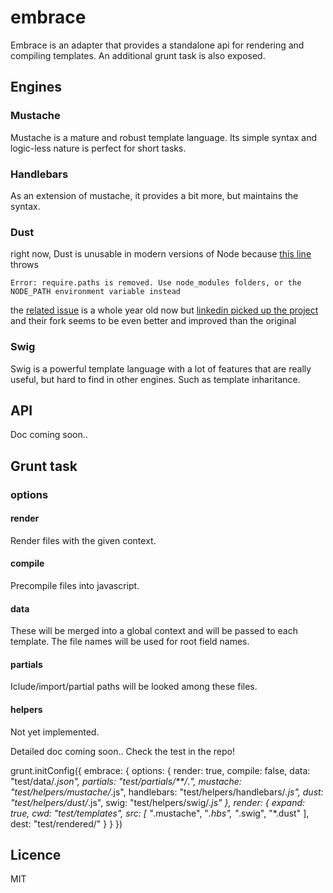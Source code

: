 embrace
=======


Embrace is an adapter that provides a standalone api for rendering and compiling templates.
An additional grunt task is also exposed.

## Engines

### Mustache

Mustache is a mature and robust template language.
Its simple syntax and logic-less nature is perfect for short tasks.

### Handlebars

As an extension of mustache, it provides a bit more, but maintains the syntax.

### Dust

right now, Dust is unusable in modern versions of Node
because [this line](https://github.com/akdubya/dustjs/blob/master/lib/server.js#L6)
throws
```
Error: require.paths is removed. Use node_modules folders, or the NODE_PATH environment variable instead
```
the [related issue](https://github.com/akdubya/dustjs/pull/62) is a whole year old now
but [linkedin picked up the project](https://github.com/linkedin/dustjs)
and their fork seems to be even better and improved than the original

### Swig

Swig is a powerful template language with a lot of features that are really useful,
but hard to find in other engines. Such as template inharitance.


## API

Doc coming soon..

## Grunt task

### options

#### render

Render files with the given context.

#### compile

Precompile files into javascript.

#### data

These will be merged into a global context and will be passed to each template.
The file names will be used for root field names.

#### partials

Iclude/import/partial paths will be looked among these files.

#### helpers

Not yet implemented.

Detailed doc coming soon..
Check the test in the repo!

  grunt.initConfig({
    embrace: {
      options: {
        render: true,
        compile: false,
        data: "test/data/*.json",
        partials: "test/partials/**/*.*",
        mustache: "test/helpers/mustache/*.js",
        handlebars: "test/helpers/handlebars/*.js",
        dust: "test/helpers/dust/*.js",
        swig: "test/helpers/swig/*.js"
      },
      render: {
        expand: true,
        cwd: "test/templates",
        src: [
          "*.mustache",
          "*.hbs",
          "*.swig",
          "*.dust"
        ],
        dest: "test/rendered/"
      }
    }
  })

## Licence

MIT